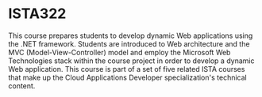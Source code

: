 # ISTA322
This course prepares students to develop dynamic Web applications using the .NET framework. Students are introduced to Web architecture and the MVC (Model-View-Controller) model and employ the Microsoft Web Technologies stack within the course project in order to develop a dynamic Web application. This course is part of a set of five related ISTA courses that make up the Cloud Applications Developer specialization's technical content.
